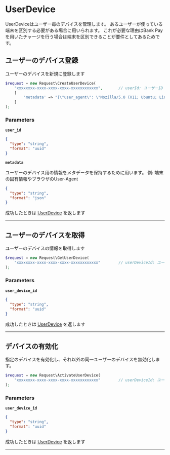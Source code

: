 # UserDevice
UserDeviceはユーザー毎のデバイスを管理します。
あるユーザーが使っている端末を区別する必要がある場合に用いられます。
これが必要な理由はBank Payを用いたチャージを行う場合は端末を区別できることが要件としてあるためです。


<a name="create-user-device"></a>
## ユーザーのデバイス登録
ユーザーのデバイスを新規に登録します

```PHP
$request = new Request\CreateUserDevice(
    "xxxxxxxx-xxxx-xxxx-xxxx-xxxxxxxxxxxx",       // userId: ユーザーID
    [
        'metadata' => "{\"user_agent\": \"Mozilla/5.0 (X11; Ubuntu; Linux x86_64; rv:120.0) Gecko/20100101 Firefox/120.0\"}" // ユーザーデバイスのメタデータ
    ]
);
```



### Parameters
**`user_id`** 
  


```json
{
  "type": "string",
  "format": "uuid"
}
```

**`metadata`** 
  

ユーザーのデバイス用の情報をメタデータを保持するために用います。
例: 端末の固有情報やブラウザのUser-Agent


```json
{
  "type": "string",
  "format": "json"
}
```



成功したときは
[UserDevice](./responses.md#user-device)
を返します


---


<a name="get-user-device"></a>
## ユーザーのデバイスを取得
ユーザーのデバイスの情報を取得します

```PHP
$request = new Request\GetUserDevice(
    "xxxxxxxx-xxxx-xxxx-xxxx-xxxxxxxxxxxx"        // userDeviceId: ユーザーデバイスID
);
```



### Parameters
**`user_device_id`** 
  


```json
{
  "type": "string",
  "format": "uuid"
}
```



成功したときは
[UserDevice](./responses.md#user-device)
を返します


---


<a name="activate-user-device"></a>
## デバイスの有効化
指定のデバイスを有効化し、それ以外の同一ユーザーのデバイスを無効化します。


```PHP
$request = new Request\ActivateUserDevice(
    "xxxxxxxx-xxxx-xxxx-xxxx-xxxxxxxxxxxx"        // userDeviceId: ユーザーデバイスID
);
```



### Parameters
**`user_device_id`** 
  


```json
{
  "type": "string",
  "format": "uuid"
}
```



成功したときは
[UserDevice](./responses.md#user-device)
を返します


---



